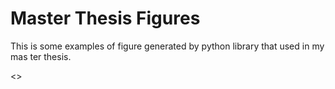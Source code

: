 # Master Thesis Figures

This is some examples of figure generated by python library that used in my mas ter thesis.

<<!-- Document structure-->>